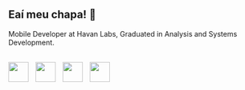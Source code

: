 ## Eaí meu chapa! 👋

Mobile Developer at Havan Labs, Graduated in Analysis and Systems Development.

<br>

<div align="left">
  <img src="https://cdn.jsdelivr.net/gh/devicons/devicon@latest/icons/kotlin/kotlin-original.svg" width="40" height="40" style="margin-right: 10px;" />
  <img src="https://cdn.jsdelivr.net/gh/devicons/devicon@latest/icons/jetpackcompose/jetpackcompose-original.svg" width="40" height="40" style="margin-right: 10px;" />
  <img src="https://cdn.jsdelivr.net/gh/devicons/devicon@latest/icons/android/android-plain.svg" width="40" height="40" style="margin-right: 10px;" />
  <img src="https://cdn.jsdelivr.net/gh/devicons/devicon@latest/icons/androidstudio/androidstudio-original.svg" width="40" height="40" />
</div>
